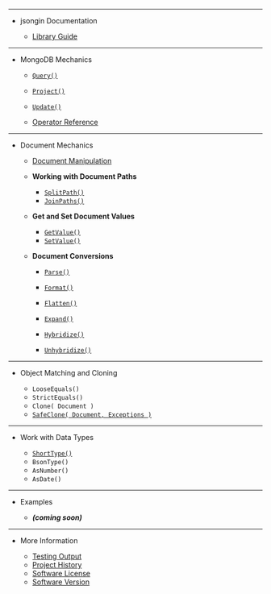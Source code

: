 <!-- _sidebar.md -->

<hr>

- jsongin Documentation

	- [Library Guide](guides/Library%20Guide.md)

<hr>

- MongoDB Mechanics

	- [`Query()`](guides/jsongin/Query.md)
	- [`Project()`](guides/jsongin/Project.md)
	- [`Update()`](guides/jsongin/Update.md)
	
	- [Operator Reference](guides/Operator%20Reference.md)

<hr>

- Document Mechanics

	- [Document Manipulation](guides/Document%20Manipulation.md)

	- **Working with Document Paths**

		- [`SplitPath()`](guides/jsongin/SplitPath.md)
		- [`JoinPaths()`](guides/jsongin/JoinPaths.md)

	- **Get and Set Document Values**

		- [`GetValue()`](guides/jsongin/GetValue.md)
		- [`SetValue()`](guides/jsongin/SetValue.md)

	- **Document Conversions**

		- [`Parse()`](guides/jsongin/Parse.md)
		- [`Format()`](guides/jsongin/Format.md)

		- [`Flatten()`](guides/jsongin/Flatten.md)
		- [`Expand()`](guides/jsongin/Expand.md)

		- [`Hybridize()`](guides/jsongin/Hybridize.md)
		- [`Unhybridize()`](guides/jsongin/Unhybridize.md)

<hr>

- Object Matching and Cloning

	- `LooseEquals()`
	- `StrictEquals()`
	- `Clone( Document )`
	- [`SafeClone( Document, Exceptions )`](guides/jsongin/SafeClone.md)

<hr>

- Work with Data Types

	- [`ShortType()`](guides/Short%20Types.md)
	- `BsonType()`
	- `AsNumber()`
	- `AsDate()`

<hr>

- Examples

	- ***(coming soon)***

<hr>

- More Information

	- [Testing Output](external/tests.md)
	- [Project History](external/history.md)
	- [Software License](external/license.md)
	- [Software Version](external/version.md)
